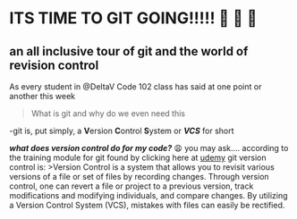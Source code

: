# ITS TIME TO GIT GOING!!!!! :rowboat: :rowboat: :rowboat:


## an all inclusive tour of git and the world of revision control

As every student in @DeltaV Code 102 class has said at one point or another this week
  > What is git and why do we even need this 
  
  -git is, put simply, a **V**ersion **C**ontrol **S**ystem or _**VCS**_ for short
  
  _**what does version control do for my code?**_  :weary: you may ask....
    according to the training module for git found by clicking here at [udemy](https://blog.udemy.com/git-tutorial-a-comprehensive-guide/)
    git version control is:
    >Version Control is a system that allows you to revisit various versions of a file or set of files by recording changes. Through version control, one can revert a file or project to a previous version, track modifications and modifying individuals, and compare changes. By utilizing a Version Control System (VCS), mistakes with files can easily be rectified.
  
  
  
  



